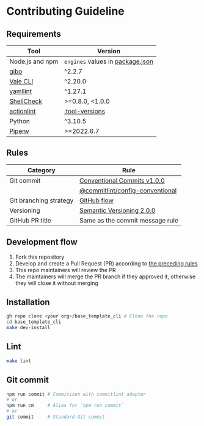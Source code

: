 <!-- vale Microsoft.Headings = NO -->
# Contributing Guideline
<!-- vale Microsoft.Headings = YES -->

## Requirements

| Tool                                                        | Version                                          |
| ----------------------------------------------------------- | ------------------------------------------------ |
| Node.js and npm                                             | `engines` values in [package.json](package.json) |
| [gibo](https://github.com/simonwhitaker/gibo#readme)        | ^2.2.7                                           |
| [Vale CLI](https://vale.sh/)                                | ^2.20.0                                          |
| [yamllint](https://yamllint.readthedocs.io/)                | ^1.27.1                                          |
| [ShellCheck](https://github.com/koalaman/shellcheck#readme) | >=0.8.0, <1.0.0                                  |
| [actionlint](https://github.com/rhysd/actionlint#readme)    | [.tool-versions](.tool-versions)                 |
| Python                                                      | ^3.10.5                                          |
| [Pipenv](https://pipenv.pypa.io/)                           | >=2022.6.7                                       |

## Rules

| Category               | Rule                                                                                                                                       |
| ---------------------- | ------------------------------------------------------------------------------------------------------------------------------------------ |
| Git commit             | [Conventional Commits v1.0.0](https://www.conventionalcommits.org/en/v1.0.0/)                                                              |
|                        | [@commitlint/config-conventional](https://github.com/conventional-changelog/commitlint/tree/master/@commitlint/config-conventional#readme) |
| Git branching strategy | [GitHub flow](https://docs.github.com/en/get-started/quickstart/github-flow)                                                               |
| Versioning             | [Semantic Versioning 2.0.0](https://semver.org/spec/v2.0.0.html)                                                                           |
| GitHub PR title        | Same as the commit message rule                                                                                                            |

## Development flow

1. Fork this repository
2. Develop and create a Pull Request (PR) according to [the preceding rules](#rules)
3. This repo maintainers will review the PR
4. The maintainers will merge the PR branch if they approved it, otherwise they will close it without merging

## Installation

```sh
gh repo clone <your org>/base_template_cli # Clone the repo
cd base_template_cli
make dev-install
```

## Lint

```sh
make lint
```

## Git commit

```sh
npm run commit # Commitizen with commitlint adapter
# or
npm run cm     # Alias for `npm run commit`
# or
git commit     # Standard Git commit
```
